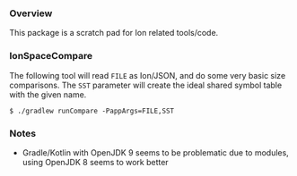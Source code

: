 ### Overview
This package is a scratch pad for Ion related tools/code.

### IonSpaceCompare
The following tool will read `FILE` as Ion/JSON, and do some very basic size comparisons.  The `SST`
parameter will create the ideal shared symbol table with the given name.

```
$ ./gradlew runCompare -PappArgs=FILE,SST

```

### Notes
* Gradle/Kotlin with OpenJDK 9 seems to be problematic due to modules, using OpenJDK 8 seems to work better
